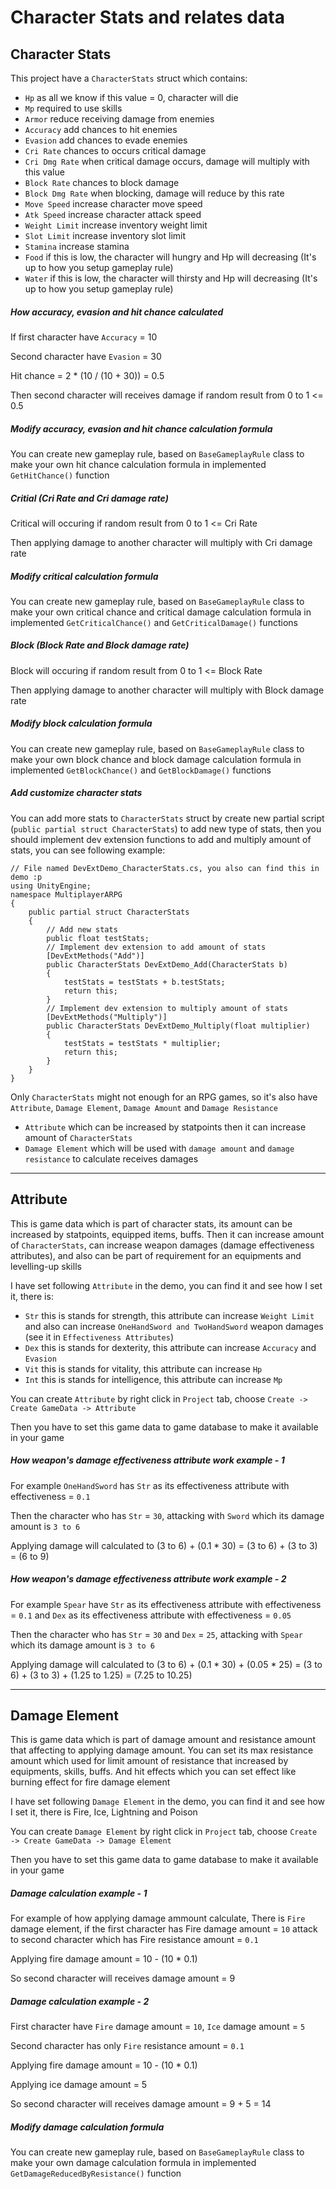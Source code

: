 # Character Stats and relates data

## Character Stats

This project have a `CharacterStats` struct which contains:

*   `Hp` as all we know if this value = 0, character will die
*   `Mp` required to use skills
*   `Armor` reduce receiving damage from enemies
*   `Accuracy` add chances to hit enemies
*   `Evasion` add chances to evade enemies
*   `Cri Rate` chances to occurs critical damage
*   `Cri Dmg Rate` when critical damage occurs, damage will multiply with this value
*   `Block Rate` chances to block damage
*   `Block Dmg Rate` when blocking, damage will reduce by this rate
*   `Move Speed` increase character move speed
*   `Atk Speed` increase character attack speed
*   `Weight Limit` increase inventory weight limit
*   `Slot Limit` increase inventory slot limit
*   `Stamina` increase stamina
*   `Food` if this is low, the character will hungry and Hp will decreasing (It's up to how you setup gameplay rule)
*   `Water` if this is low, the character will thirsty and Hp will decreasing (It's up to how you setup gameplay rule)

##### How accuracy, evasion and hit chance calculated

If first character have `Accuracy` = 10

Second character have `Evasion` = 30

Hit chance = 2 * (10 / (10 + 30)) = 0.5

Then second character will receives damage if random result from 0 to 1 <= 0.5

##### Modify accuracy, evasion and hit chance calculation formula

You can create new gameplay rule, based on `BaseGameplayRule` class to make your own hit chance calculation formula in implemented `GetHitChance()` function

##### Critial (Cri Rate and Cri damage rate)

Critical will occuring if random result from 0 to 1 <= Cri Rate

Then applying damage to another character will multiply with Cri damage rate

##### Modify critical calculation formula

You can create new gameplay rule, based on `BaseGameplayRule` class to make your own critical chance and critical damage calculation formula in implemented `GetCriticalChance()` and `GetCriticalDamage()` functions

##### Block (Block Rate and Block damage rate)

Block will occuring if random result from 0 to 1 <= Block Rate

Then applying damage to another character will multiply with Block damage rate

##### Modify block calculation formula

You can create new gameplay rule, based on `BaseGameplayRule` class to make your own block chance and block damage calculation formula in implemented `GetBlockChance()` and `GetBlockDamage()` functions

##### Add customize character stats

You can add more stats to `CharacterStats` struct by create new partial script (`public partial struct CharacterStats`) to add new type of stats, then you should implement dev extension functions to add and multiply amount of stats, you can see following example:

```
// File named DevExtDemo_CharacterStats.cs, you also can find this in demo :p
using UnityEngine;
namespace MultiplayerARPG
{
    public partial struct CharacterStats
    {
        // Add new stats
        public float testStats;
        // Implement dev extension to add amount of stats
        [DevExtMethods("Add")]
        public CharacterStats DevExtDemo_Add(CharacterStats b)
        {
            testStats = testStats + b.testStats;
            return this;
        }
        // Implement dev extension to multiply amount of stats
        [DevExtMethods("Multiply")]
        public CharacterStats DevExtDemo_Multiply(float multiplier)
        {
            testStats = testStats * multiplier;
            return this;
        }
    }
}
```

Only `CharacterStats` might not enough for an RPG games, so it's also have `Attribute`, `Damage Element`, `Damage Amount` and `Damage Resistance`

*   `Attribute` which can be increased by statpoints then it can increase amount of `CharacterStats`
*   `Damage Element` which will be used with `damage amount` and `damage resistance` to calculate receives damages

* * *

## Attribute

This is game data which is part of character stats, its amount can be increased by statpoints, equipped items, buffs. Then it can increase amount of `CharacterStats`, can increase weapon damages (damage effectiveness attributes), and also can be part of requirement for an equipments and levelling-up skills

I have set following `Attribute` in the demo, you can find it and see how I set it, there is:
*   `Str` this is stands for strength, this attribute can increase `Weight Limit` and also can increase `OneHandSword and TwoHandSword` weapon damages (see it in `Effectiveness Attributes`) 
*   `Dex` this is stands for dexterity, this attribute can increase `Accuracy` and `Evasion`
*   `Vit` this is stands for vitality, this attribute can increase `Hp`
*   `Int` this is stands for intelligence, this attribute can increase `Mp`

You can create `Attribute` by right click in `Project` tab, choose `Create -> Create GameData -> Attribute`

Then you have to set this game data to game database to make it available in your game

##### How weapon's damage effectiveness attribute work example - 1

For example `OneHandSword` has `Str` as its effectiveness attribute with effectiveness = `0.1`

Then the character who has `Str` = `30`, attacking with `Sword` which its damage amount is `3 to 6`

Applying damage will calculated to (3 to 6) + (0.1 * 30) = (3 to 6) + (3 to 3) = (6 to 9)

##### How weapon's damage effectiveness attribute work example - 2

For example `Spear` have `Str` as its effectiveness attribute with effectiveness = `0.1` and `Dex` as its effectiveness attribute with effectiveness = `0.05`

Then the character who has `Str` = `30` and `Dex` = `25`, attacking with `Spear` which its damage amount is `3 to 6`

Applying damage will calculated to (3 to 6) + (0.1 * 30) + (0.05 * 25) = (3 to 6) + (3 to 3) + (1.25 to 1.25) = (7.25 to 10.25)

* * *

## Damage Element

This is game data which is part of damage amount and resistance amount that affecting to applying damage amount. You can set its max resistance amount which used for limit amount of resistance that increased by equipments, skills, buffs. And hit effects which you can set effect like burning effect for fire damage element

I have set following `Damage Element` in the demo, you can find it and see how I set it, there is Fire, Ice, Lightning and Poison

You can create `Damage Element` by right click in `Project` tab, choose `Create -> Create GameData -> Damage Element`

Then you have to set this game data to game database to make it available in your game

##### Damage calculation example - 1

For example of how applying damage ammount calculate, There is `Fire` damage element, if the first character has Fire damage amount = `10` attack to second character which has Fire resistance amount = `0.1`

Applying fire damage amount = 10 - (10 * 0.1)

So second character will receives damage amount = 9

##### Damage calculation example - 2

First character have `Fire` damage amount = `10`, `Ice` damage amount = `5`

Second character has only `Fire` resistance amount = `0.1`

Applying fire damage amount = 10 - (10 * 0.1)

Applying ice damage amount = 5

So second character will receives damage amount = 9 + 5 = 14

##### Modify damage calculation formula

You can create new gameplay rule, based on `BaseGameplayRule` class to make your own damage calculation formula in implemented `GetDamageReducedByResistance()` function
